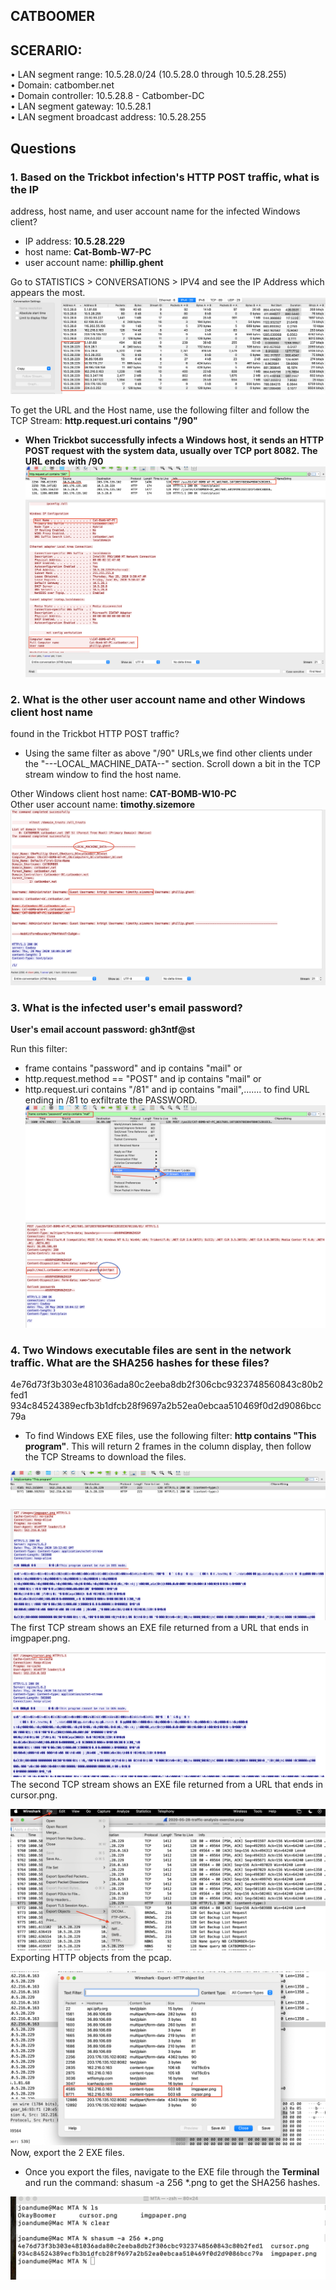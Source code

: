 ## CATBOOMER  

## SCERARIO:
• LAN segment range: 10.5.28.0/24 (10.5.28.0 through 10.5.28.255)  
• Domain: catbomber.net  
• Domain controller: 10.5.28.8 - Catbomber-DC  
• LAN segment gateway: 10.5.28.1  
• LAN segment broadcast address: 10.5.28.255  

## Questions  
### 1. Based on the Trickbot infection's HTTP POST traffic, what is the IP
address, host name, and user account name for the infected Windows
client?

-  IP address: **10.5.28.229**  
-  host name: **Cat-Bomb-W7-PC**  
-  user account name: **phillip.ghent**
   
 Go to STATISTICS > CONVERSATIONS > IPV4 and see the IP Address which appears the most.  
 ![](Img/01.png)  
 
To get the URL and the Host name, use the following filter and follow the TCP Stream: **http.request.uri contains "/90"**  
- **When Trickbot successfully infects a Windows host, it sends an HTTP
POST request with the system data, usually over TCP port 8082. The URL
ends with /90**
![](Img/02.png)
![](Img/03.png) 

### 2. What is the other user account name and other Windows client host name
found in the Trickbot HTTP POST traffic?

- Using the same filter as above "/90" URLs,we find other clients under the "---LOCAL_MACHINE_DATA--" section. Scroll down a bit in the TCP stream window to find the host name.  

Other Windows client host name: **CAT-BOMB-W10-PC**  
Other user account name: **timothy.sizemore**
![](Img/04.png)  


### 3. What is the infected user's email password?  
**User's email account password: gh3ntf@st**  

Run this filter:  
- frame contains "password" and ip contains "mail" or  
- http.request.method == "POST" and ip contains "mail"  or
- http.request.uri contains "/81" and ip contains "mail",....... to find URL ending in /81 to exfiltrate the PASSWORD.
![](Img/05.png)
![](Img/06.png)

### 4. Two Windows executable files are sent in the network traffic. What are the SHA256 hashes for these files?  

4e76d73f3b303e481036ada80c2eeba8db2f306cbc9323748560843c80b2fed1  
934c84524389ecfb3b1dfcb28f9697a2b52ea0ebcaa510469f0d2d9086bcc79a  

- To find Windows EXE files, use the following filter: **http contains "This program"**. This will return 2 frames in the column display, then follow the TCP Streams to download the files.
  
![](Img/07.png)

![](Img/08.png)  
The first TCP stream shows an EXE file returned from a URL that ends in imgpaper.png.

![](Img/09.png)    
The second TCP stream shows an EXE file returned from a URL that ends in cursor.png.  

![](Img/10.png)  
Exporting HTTP objects from the pcap.  

![](Img/11.png)
Now, export the 2 EXE files.  

- Once you export the files, navigate to the EXE file through the **Terminal** and run the command: shasum -a 256 *.png to get the SHA256 hashes.  

![](Img/12.png)


